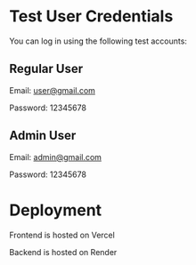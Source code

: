 # Test User Credentials

You can log in using the following test accounts:

## Regular User

Email: user@gmail.com

Password: 12345678

## Admin User

Email: admin@gmail.com

Password: 12345678

# Deployment

Frontend is hosted on Vercel

Backend is hosted on Render
